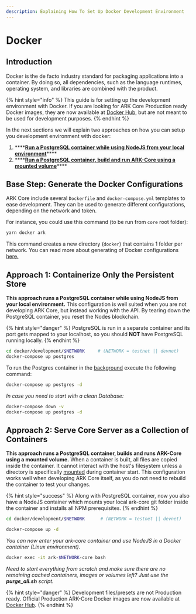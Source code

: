 ```yaml
---
description: Explaining How To Set Up Docker Development Environment
---
```


# Docker

## Introduction

Docker is the de facto industry standard for packaging applications into a container. By doing so, all dependencies, such as the language runtimes, operating system, and libraries are combined with the product.

{% hint style="info" %}
This guide is for setting up the development environment with Docker. If you are looking for ARK Core Production ready Docker images, they are now available at [Docker Hub](https://hub.docker.com/r/arkecosystem/core), but are not meant to be used for development purposes.
{% endhint %}

In the next sections we will explain two approaches on how you can setup you development environment with docker:

1. \*\*\*\*[**Run a PostgreSQL container while using NodeJS from your local environment**](docker.md#approach-1-containerize-only-the-persistent-store)\*\*\*\*
2. \*\*\*\*[**Run a PostgreSQL container, build and run ARK-Core using a mounted volume**](docker.md#approach-2-serve-ark-core-as-a-collection-of-containers)\*\*\*\*

## Base Step: Generate the Docker Configurations

ARK Core include several `Dockerfile` and `docker-compose.yml` templates to ease development. They can be used to generate different configurations, depending on the network and token.

For instance, you could use this command \(to be run from `core` root folder\):

```bash
yarn docker ark
```

This command creates a new directory \(`docker`\) that contains 1 folder per network. You can read more about generating of Docker configurations [here.](linux.md#step-7-1-database-setup-using-docker)

## Approach 1: Containerize Only the Persistent Store

**This approach runs a PostgreSQL container while using NodeJS from your local environment.** This configuration is well suited when you are not developing ARK Core, but instead working with the API. By tearing down the PostgreSQL container, you reset the Nodes blockchain.

{% hint style="danger" %}
PostgreSQL is run in a separate container and its port gets mapped to your localhost, so you should **NOT** have PostgreSQL running locally.
{% endhint %}

```bash
cd docker/development/$NETWORK     # (NETWORK = testnet || devnet)
docker-compose up postgres
```

To run the Postgres container in the [background](https://docs.docker.com/engine/reference/run/) execute the following command:

```bash
docker-compose up postgres -d
```

_In case you need to start with a clean Database:_

```bash
docker-compose down -v
docker-compose up postgres -d
```

## Approach 2: Serve Core Server as a Collection of Containers

**This approach runs a PostgreSQL container, builds and runs ARK-Core using a mounted volume.** When a container is built, all files are copied inside the container. It cannot interact with the host's filesystem unless a directory is specifically [mounted](https://docs.docker.com/storage/volumes/) during container start. This configuration works well when developing ARK Core itself, as you do not need to rebuild the container to test your changes.

{% hint style="success" %}
Along with PostgreSQL container, now you also have a NodeJS container which mounts your local ark-core git folder inside the container and installs all NPM prerequisites.
{% endhint %}

```bash
cd docker/development/$NETWORK      # (NETWORK = testnet || devnet)
```

```bash
docker-compose up -d
```

_You can now enter your ark-core container and use NodeJS in a Docker container \(Linux environment\)._

```bash
docker exec -it ark-$NETWORK-core bash
```

_Need to start everything from scratch and make sure there are no remaining cached containers, images or volumes left? Just use the **purge\_all.sh** script._

{% hint style="danger" %}
Development files/presets are not Production ready. Official Production ARK-Core Docker images are now available at [Docker Hub](https://hub.docker.com/r/arkecosystem/core).
{% endhint %}

